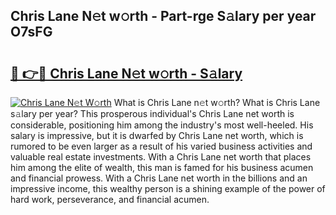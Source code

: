 ## Chris Lane N𝚎t w𝚘rth - Part-rge S𝚊lary per year O7sFG

# <h2><a href="http://gc1sx3t.nevu.top/?p=Chris+Lane">🔗 👉🔴 Chris Lane N𝚎t w𝚘rth - S𝚊lary</a></h2>

[![Chris Lane N𝚎t W𝚘rth](https://i.imgur.com/Oavwk0R.jpeg)](http://gc1sx3t.nevu.top/?p=Chris+Lane)
What is Chris Lane n𝚎t w𝚘rth? What is Chris Lane s𝚊lary per year?
This prosperous individual's Chris Lane net worth is considerable, positioning him among the industry's most well-heeled. His salary is impressive, but it is dwarfed by Chris Lane net worth, which is rumored to be even larger as a result of his varied business activities and valuable real estate investments. With a Chris Lane net worth that places him among the elite of wealth, this man is famed for his business acumen and financial prowess. With a Chris Lane net worth in the billions and an impressive income, this wealthy person is a shining example of the power of hard work, perseverance, and financial acumen.

